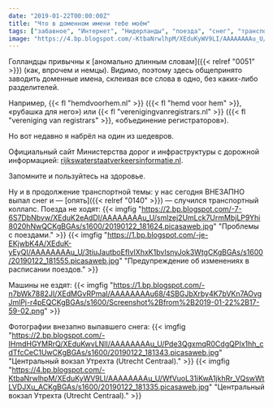 ```yaml
---
date: "2019-01-22T00:00:00Z"
title: "Что в доменном имени тебе моём"
tags: ["забавное", "Интернет", "Нидерланды", "поезда", "снег", "транспорт"]
image: "https://4.bp.blogspot.com/-KtbaNrwlhpM/XEduKyWV9LI/AAAAAAAAu_U/WfVuoL31iKwA1jkhRr_VQswWtLVDJXu_ACKgBGAs/s1600/20190122_181335.picasaweb.jpg"
---
```


Голландцы привычны к [аномально длинным словам]({{< relref "0051" >}}) (как, впрочем и немцы). Видимо, поэтому здесь общепринято заводить доменные имена, склеивая все слова в одно, без каких-либо разделителей.

Например, {{< fl "hemdvoorhem.nl" >}} ({{< fl "hemd voor hem" >}}, «рубашка для него») или {{< fl "verenigingvanregistrars.nl" >}} ({{< fl "vereniging van registrars" >}}, «объединение регистраторов»).

Но вот недавно я набрёл на один из шедевров.

<!--more-->
<!--{{< imgfig "https://4.bp.blogspot.com/-KtbaNrwlhpM/XEduKyWV9LI/AAAAAAAAu_U/WfVuoL31iKwA1jkhRr_VQswWtLVDJXu_ACKgBGAs/s1600/20190122_181335.picasaweb.jpg" "Центральный вокзал Утрехта (Utrecht Centraal)." >}}-->

Официальный сайт Министерства дорог и инфраструктуры с дорожной информацией: [rijkswaterstaatverkeersinformatie.nl](https://rijkswaterstaatverkeersinformatie.nl/).

Запомните и пользуйтесь на здоровье.

Ну и в продолжение транспортной темы: у нас сегодня ВНЕЗАПНО выпал снег и — [опять]({{< relref "0140" >}}) — случился транспортный коллапс. Поезда не ходят:
{{< imgfig "https://2.bp.blogspot.com/-7-6S7DbNbvw/XEduK2eAdDI/AAAAAAAAu_U/smlzej2UmLck7UrmMbjLP9Yhi8020hNwQCKgBGAs/s1600/20190122_181624.picasaweb.jpg" "Проблемы с поездами." >}}
{{< imgfig "https://1.bp.blogspot.com/-je-EKjwbK4A/XEduK-yEyQI/AAAAAAAAu_U/3tiuJautboEfIvIXhxK1bvIsnyJok3WtgCKgBGAs/s1600/20190122_181555.picasaweb.jpg" "Предупреждение об изменениях в расписании поездов." >}}

Машины не ездят:
{{< imgfig "https://1.bp.blogspot.com/-n7bWk7882JI/XEdMGvRPmaI/AAAAAAAAu68/4SBGJbXrby4K7bVKn7AOvgJmlPj-r4pEQCKgBGAs/s1600/Screenshot%2Bfrom%2B2019-01-22%2B17-59-02.png" >}}

Фотографии внезапно выпавшего снега:
{{< imgfig "https://2.bp.blogspot.com/-IHmdHGYMRrQ/XEduKwvLNlI/AAAAAAAAu_U/Pde3QgxmqR0CdgQPIx1hh_cdTfcCeC1UwCKgBGAs/s1600/20190122_181343.picasaweb.jpg" "Центральный вокзал Утрехта (Utrecht Centraal)." >}}
{{< imgfig "https://4.bp.blogspot.com/-KtbaNrwlhpM/XEduKyWV9LI/AAAAAAAAu_U/WfVuoL31iKwA1jkhRr_VQswWtLVDJXu_ACKgBGAs/s1600/20190122_181335.picasaweb.jpg" "Центральный вокзал Утрехта (Utrecht Centraal)." >}}
